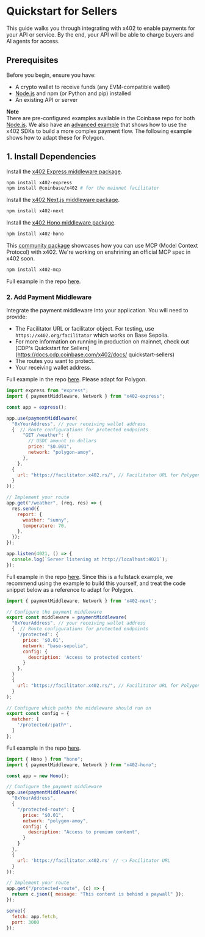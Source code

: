 # Quickstart for Sellers

This guide walks you through integrating with x402 
to enable payments for your API or service. By the end, 
your API will be able to charge buyers and AI agents for access.

## Prerequisites

Before you begin, ensure you have:

* A crypto wallet to receive funds (any EVM-compatible wallet)
* [Node.js](https://nodejs.org/en) and npm (or Python and pip) installed
* An existing API or server

**Note**\
There are pre-configured examples available in the Coinbase repo for both
 [Node.js](https://github.com/coinbase/x402/tree/main/examples/typescript/servers). We also have an [advanced example](https://github.com/coinbase/x402/tree/main/examples/typescript/servers/advanced) 
 that shows how to use the x402 SDKs to build a more complex payment flow.
The following example shows how to adapt these for Polygon.

## 1. Install Dependencies

Install the [x402 Express middleware package](https://www.npmjs.com/package/x402-express).

```bash
npm install x402-express
npm install @coinbase/x402 # for the mainnet facilitator
```

Install the [x402 Next.js middleware package](https://www.npmjs.com/package/x402-next).

```bash
npm install x402-next
```

Install the [x402 Hono middleware package](https://www.npmjs.com/package/x402-hono).

```bash
npm install x402-hono
```

This [community package](https://github.com/ethanniser/x402-mcp) showcases how you can use MCP (Model Context Protocol) with x402. We're working on enshrining an official MCP spec in x402 soon.

```bash
npm install x402-mcp
```

Full example in the repo [here](https://github.com/ethanniser/x402-mcp/tree/main/apps/example).


### 2. Add Payment Middleware

Integrate the payment middleware into your application. You will need 
to provide:

* The Facilitator URL or facilitator object. For testing, 
use `https://x402.org/facilitator` which works on Base Sepolia.
* For more information on running in production on mainnet, check 
out [CDP's Quickstart for Sellers](https://docs.cdp.coinbase.com/x402/docs/
quickstart-sellers)
* The routes you want to protect.
* Your receiving wallet address.


Full example in the repo [here](https://github.com/coinbase/x402/tree/main/examples/typescript/servers/express). 
Please adapt for Polygon.


```javascript
import express from "express";
import { paymentMiddleware, Network } from "x402-express";

const app = express();

app.use(paymentMiddleware(
  "0xYourAddress", // your receiving wallet address 
  {  // Route configurations for protected endpoints
      "GET /weather": {
        // USDC amount in dollars
        price: "$0.001",
        network: "polygon-amoy",
      },
    },
  {
    url: "https://facilitator.x402.rs/", // Facilitator URL for Polygon Amoy testnet. 
  }
));

// Implement your route
app.get("/weather", (req, res) => {
  res.send({
    report: {
      weather: "sunny",
      temperature: 70,
    },
  });
});

app.listen(4021, () => {
  console.log(`Server listening at http://localhost:4021`);
});
```

Full example in the repo [here](https://github.com/coinbase/x402/tree/main/examples/typescript/fullstack/next). 
Since this is a fullstack example, we recommend using the example to build
this yourself, and treat the code snippet below as a reference to adapt for
Polygon.

```javascript
import { paymentMiddleware, Network } from 'x402-next';

// Configure the payment middleware
export const middleware = paymentMiddleware(
  "0xYourAddress", // your receiving wallet address 
  {  // Route configurations for protected endpoints
    '/protected': {
      price: '$0.01',
      network: "base-sepolia",
      config: {
        description: 'Access to protected content'
      }
    },
  }
  {
    url: "https://facilitator.x402.rs/", // Facilitator URL for Polygon testnet and mainnet
  }
);

// Configure which paths the middleware should run on
export const config = {
  matcher: [
    '/protected/:path*',
  ]
};
```

Full example in the repo [here](https://github.com/coinbase/x402/tree/main/examples/typescript/servers/express).

```javascript
import { Hono } from "hono";
import { paymentMiddleware, Network } from "x402-hono";

const app = new Hono();

// Configure the payment middleware
app.use(paymentMiddleware(
  "0xYourAddress",
  {
    "/protected-route": {
      price: "$0.01",
      network: "polygon-amoy",
      config: {
        description: "Access to premium content",
      }
    }
  },
  {
    url: 'https://facilitator.x402.rs' // 👈 Facilitator URL
  }
));

// Implement your route
app.get("/protected-route", (c) => {
  return c.json({ message: "This content is behind a paywall" });
});

serve({
  fetch: app.fetch,
  port: 3000
});
```